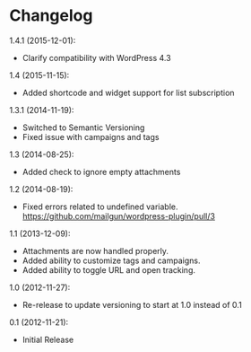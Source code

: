 Changelog
=========

1.4.1 (2015-12-01):
* Clarify compatibility with WordPress 4.3

1.4 (2015-11-15):
* Added shortcode and widget support for list subscription

1.3.1 (2014-11-19):
* Switched to Semantic Versioning
* Fixed issue with campaigns and tags

1.3 (2014-08-25):
* Added check to ignore empty attachments

1.2 (2014-08-19):
* Fixed errors related to undefined variable. https://github.com/mailgun/wordpress-plugin/pull/3

1.1 (2013-12-09):
* Attachments are now handled properly.
* Added ability to customize tags and campaigns.
* Added ability to toggle URL and open tracking.

1.0 (2012-11-27):
* Re-release to update versioning to start at 1.0 instead of 0.1

0.1 (2012-11-21):
* Initial Release

